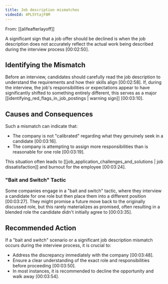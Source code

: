 ```yaml
---
title: Job description mismatches
videoId: 4PL5YtajF8M
---
```


From: [[alifeafterlayoff]] <br/> 

A significant sign that a job offer should be declined is when the job description does not accurately reflect the actual work being described during the interview process <a class="yt-timestamp" data-t="00:02:50">[00:02:50]</a>.

## Identifying the Mismatch
Before an interview, candidates should carefully read the job description to understand the requirements and how their skills align <a class="yt-timestamp" data-t="00:02:58">[00:02:58]</a>. If, during the interview, the job's responsibilities or expectations appear to have significantly shifted to something entirely different, this serves as a major [[identifying_red_flags_in_job_postings | warning sign]] <a class="yt-timestamp" data-t="00:03:10">[00:03:10]</a>.

## Causes and Consequences
Such a mismatch can indicate that:
*   The company is not "calibrated" regarding what they genuinely seek in a candidate <a class="yt-timestamp" data-t="00:03:16">[00:03:16]</a>.
*   The company is attempting to assign more responsibilities than is reasonable for one role <a class="yt-timestamp" data-t="00:03:19">[00:03:19]</a>.

This situation often leads to [[job_application_challenges_and_solutions | job dissatisfaction]] and burnout for the employee <a class="yt-timestamp" data-t="00:03:24">[00:03:24]</a>.

### "Bait and Switch" Tactic
Some companies engage in a "bait and switch" tactic, where they interview a candidate for one role but then place them into a different position <a class="yt-timestamp" data-t="00:03:27">[00:03:27]</a>. They might promise a future move back to the originally discussed role, but this rarely materializes as promised, often resulting in a blended role the candidate didn't initially agree to <a class="yt-timestamp" data-t="00:03:35">[00:03:35]</a>.

## Recommended Action
If a "bait and switch" scenario or a significant job description mismatch occurs during the interview process, it is crucial to:
*   Address the discrepancy immediately with the company <a class="yt-timestamp" data-t="00:03:48">[00:03:48]</a>.
*   Ensure a clear understanding of the exact role and responsibilities before proceeding <a class="yt-timestamp" data-t="00:03:50">[00:03:50]</a>.
*   In most instances, it is recommended to decline the opportunity and walk away <a class="yt-timestamp" data-t="00:03:54">[00:03:54]</a>.